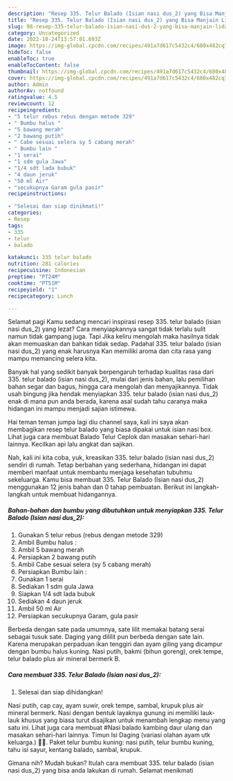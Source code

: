 ```yaml
---
description: "Resep 335. Telur Balado (Isian nasi dus_2) yang Bisa Manjain Lidah, Buat Buka Puasa Bisa Manjain Lidah"
title: "Resep 335. Telur Balado (Isian nasi dus_2) yang Bisa Manjain Lidah, Buat Buka Puasa Bisa Manjain Lidah"
slug: 98-resep-335-telur-balado-isian-nasi-dus-2-yang-bisa-manjain-lidah-buat-buka-puasa-bisa-manjain-lidah
category: Uncategorized
date: 2022-10-24T13:57:01.693Z
image: https://img-global.cpcdn.com/recipes/491a7d617c5432c4/680x482cq70/335-telur-balado-isian-nasi-dus_2-foto-resep-utama.jpg
hideToc: false
enableToc: true
enableTocContent: false
thumbnail: https://img-global.cpcdn.com/recipes/491a7d617c5432c4/680x482cq70/335-telur-balado-isian-nasi-dus_2-foto-resep-utama.jpg
cover: https://img-global.cpcdn.com/recipes/491a7d617c5432c4/680x482cq70/335-telur-balado-isian-nasi-dus_2-foto-resep-utama.jpg
author: Admin
authorAv: notfound
ratingvalue: 4.5
reviewcount: 12
recipeingredient:
- "5 telur rebus rebus dengan metode 329"
- " Bumbu halus "
- "5 bawang merah"
- "2 bawang putih"
- " Cabe sesuai selera sy 5 cabang merah"
- " Bumbu lain "
- "1 serai"
- "1 sdm gula Jawa"
- "1/4 sdt lada bubuk"
- "4 daun jeruk"
- "50 ml Air"
- "secukupnya Garam gula pasir"
recipeinstructions:

- "Selesai dan siap dinikmati!"
categories:
- Resep
tags:
- 335
- telur
- balado

katakunci: 335 telur balado 
nutrition: 281 calories
recipecuisine: Indonesian
preptime: "PT24M"
cooktime: "PT51M"
recipeyield: "1"
recipecategory: Lunch

---
```



Selamat pagi Kamu sedang mencari inspirasi resep 335. telur balado (isian nasi dus_2) yang lezat? Cara menyiapkannya sangat tidak terlalu sulit namun tidak gampang juga. Tapi Jika keliru mengolah maka hasilnya tidak akan memuaskan dan bahkan tidak sedap. Padahal 335. telur balado (isian nasi dus_2) yang enak harusnya Kan memiliki aroma dan cita rasa yang mampu memancing selera kita.


Banyak hal yang sedikit banyak berpengaruh terhadap kualitas rasa dari 335. telur balado (isian nasi dus_2), mulai dari jenis bahan, lalu pemilihan bahan segar dan bagus, hingga cara mengolah dan menyajikannya. Tidak usah bingung jika hendak menyiapkan 335. telur balado (isian nasi dus_2) enak di mana pun anda berada, karena asal sudah tahu caranya maka hidangan ini mampu menjadi sajian istimewa.

Hai teman teman jumpa lagi diu channel saya, kali ini saya akan membagikan resep telur balado yang biasa dipakai untuk isian nasi box. Lihat juga cara membuat Balado Telur Ceplok dan masakan sehari-hari lainnya. Kecilkan api lalu angkat dan sajikan.


Nah, kali ini kita coba, yuk, kreasikan 335. telur balado (isian nasi dus_2) sendiri di rumah. Tetap berbahan yang sederhana, hidangan ini dapat memberi manfaat untuk membantu menjaga kesehatan tubuhmu sekeluarga. Kamu bisa membuat 335. Telur Balado (Isian nasi dus_2) menggunakan 12 jenis bahan dan 0 tahap pembuatan. Berikut ini langkah-langkah untuk membuat hidangannya.

<!--inarticleads1-->

##### Bahan-bahan dan bumbu yang dibutuhkan untuk menyiapkan 335. Telur Balado (Isian nasi dus_2):

1. Gunakan 5 telur rebus (rebus dengan metode 329)
1. Ambil  Bumbu halus :
1. Ambil 5 bawang merah
1. Persiapkan 2 bawang putih
1. Ambil  Cabe sesuai selera (sy 5 cabang merah)
1. Persiapkan  Bumbu lain :
1. Gunakan 1 serai
1. Sediakan 1 sdm gula Jawa
1. Siapkan 1/4 sdt lada bubuk
1. Sediakan 4 daun jeruk
1. Ambil 50 ml Air
1. Persiapkan secukupnya Garam, gula pasir


Berbeda dengan sate pada umumnya, sate lilit memakai batang serai sebagai tusuk sate. Daging yang dililit pun berbeda dengan sate lain. Karena merupakan perpaduan ikan tenggiri dan ayam giling yang dicampur dengan bumbu halus kuning. Nasi putih, bakmi (bihun goreng), orek tempe, telur balado plus air mineral bermerk B. 

<!--inarticleads2-->

##### Cara membuat 335. Telur Balado (Isian nasi dus_2):


1. Selesai dan siap dihidangkan!

Nasi putih, cap cay, ayam suwir, orek tempe, sambal, krupuk plus air mineral bermerk. Nasi dengan bentuk layaknya gunung ini memiliki lauk-lauk khusus yang biasa turut disajikan untuk menambah lengkap menu yang satu ini. Lihat juga cara membuat #Nasi balado kambing daur ulang dan masakan sehari-hari lainnya. Timun Isi Daging (variasi olahan ayam utk keluarga.) 🙂🙂. Paket telur bumbu kuning: nasi putih, telur bumbu kuning, tahu isi sayur, kentang balado, sambal, krupuk. 

Gimana nih? Mudah bukan? Itulah cara membuat 335. telur balado (isian nasi dus_2) yang bisa anda lakukan di rumah. Selamat menikmati
